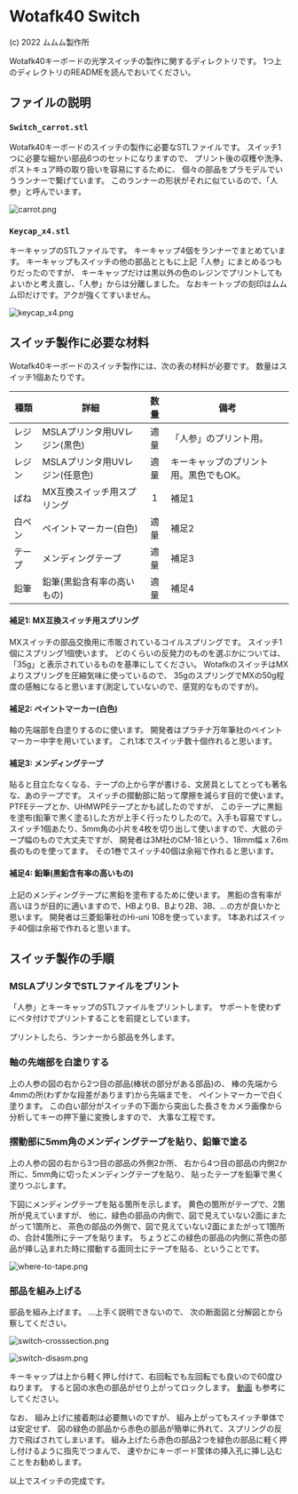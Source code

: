 Wotafk40 Switch
===============

(c) 2022 ムムム製作所

Wotafk40キーボードの光学スイッチの製作に関するディレクトリです。
1つ上のディレクトリのREADMEを読んでおいてください。

ファイルの説明
--------------

### `Switch_carrot.stl`

Wotafk40キーボードのスイッチの製作に必要なSTLファイルです。
スイッチ1つに必要な細かい部品6つのセットになりますので、
プリント後の収穫や洗浄、ポストキュア時の取り扱いを容易にするために、
個々の部品をプラモデルでいうランナーで繋げています。
このランナーの形状がそれに似ているので、「人参」と呼んでいます。

![carrot.png](../assets/images/carrot.png "スイッチ1個分の部品をまとめた「人参」")

### `Keycap_x4.stl`

キーキャップのSTLファイルです。
キーキャップ4個をランナーでまとめています。
キーキャップもスイッチの他の部品とともに上記「人参」にまとめるつもりだったのですが、
キーキャップだけは黒以外の色のレジンでプリントしてもよいかと考え直し、「人参」からは分離しました。
なおキートップの刻印はムムム印だけです。アクが強くてすいません。

![keycap_x4.png](../assets/images/keycap_x4.png "キーキャップ4個セット")

スイッチ製作に必要な材料
------------------------

Wotafk40キーボードのスイッチ製作には、次の表の材料が必要です。
数量はスイッチ1個あたりです。

| 種類   | 詳細                          |数量|備考 
|--------|-------------------------------|:--:|----
|レジン  | MSLAプリンタ用UVレジン(黒色)  |適量|「人参」のプリント用。
|レジン  | MSLAプリンタ用UVレジン(任意色)|適量|キーキャップのプリント用。黒色でもOK。
|ばね    | MX互換スイッチ用スプリング    | 1  |補足1
|白ペン  | ペイントマーカー(白色)        |適量|補足2
|テープ  | メンディングテープ            |適量|補足3
|鉛筆    | 鉛筆(黒鉛含有率の高いもの)    |適量|補足4


#### 補足1: MX互換スイッチ用スプリング

MXスイッチの部品交換用に市販されているコイルスプリングです。
スイッチ1個にスプリング1個使います。
どのくらいの反発力のものを選ぶかについては、
「35g」と表示されているものを基準にしてください。
WotafkのスイッチはMXよりスプリングを圧縮気味に使っているので、
35gのスプリングでMXの50g程度の感触になると思います(測定していないので、感覚的なものですが)。

#### 補足2: ペイントマーカー(白色)

軸の先端部を白塗りするのに使います。
開発者はプラチナ万年筆社のペイントマーカー中字を用いています。
これ1本でスイッチ数十個作れると思います。

#### 補足3: メンディングテープ

貼ると目立たなくなる、テープの上から字が書ける、文房具としてとっても著名な、あのテープです。
スイッチの摺動部に貼って摩擦を減らす目的で使います。
PTFEテープとか、UHMWPEテープとかも試したのですが、
このテープに黒鉛を塗布(鉛筆で黒く塗る)した方が上手く行ったりしたので。入手も容易ですし。
スイッチ1個あたり、5mm角の小片を4枚を切り出して使いますので、大抵のテープ幅のもので大丈夫ですが、
開発者は3M社のCM-18という、18mm幅 x 7.6m長のものを使ってます。
その1巻でスイッチ40個は余裕で作れると思います。

#### 補足4: 鉛筆(黒鉛含有率の高いもの)

上記のメンディングテープに黒鉛を塗布するために使います。
黒鉛の含有率が高いほうが目的に適いますので、HBよりB、Bより2B、3B、…の方が良いかと思います。
開発者は三菱鉛筆社のHi-uni 10Bを使っています。
1本あればスイッチ40個は余裕で作れると思います。


スイッチ製作の手順
------------------

### MSLAプリンタでSTLファイルをプリント

「人参」とキーキャップのSTLファイルをプリントします。
サポートを使わずにベタ付けでプリントすることを前提としています。

プリントしたら、ランナーから部品を外します。

### 軸の先端部を白塗りする

上の人参の図の右から2つ目の部品(棒状の部分がある部品)の、
棒の先端から4mmの所(わずかな段差があります)から先端までを、
ペイントマーカーで白く塗ります。
この白い部分がスイッチの下面から突出した長さをカメラ画像から分析してキーの押下量に変換しますので、
大事な工程です。

### 摺動部に5mm角のメンディングテープを貼り、鉛筆で塗る

上の人参の図の右から3つ目の部品の外側2か所、
右から4つ目の部品の内側2か所に、5mm角に切ったメンディングテープを貼り、
貼ったテープを鉛筆で黒く塗りつぶします。

下図にメンディングテープを貼る箇所を示します。
黄色の箇所がテープで、2箇所が見えていますが、
他に、緑色の部品の内側で、図で見えていない2面にまたがって1箇所と、
茶色の部品の外側で、図で見えていない2面にまたがって1箇所の、合計4箇所にテープを貼ります。
ちょうどこの緑色の部品の内側に茶色の部品が挿し込まれた時に摺動する面同士にテープを貼る、ということです。

![where-to-tape.png](../assets/images/where-to-tape.png "テープを貼る箇所(黄色の部分)")

### 部品を組み上げる

部品を組み上げます。
…上手く説明できないので、
次の断面図と分解図とから察してください。

![switch-crosssection.png](../assets/images/switch-crosssection.png "スイッチ断面図")

![switch-disasm.png](../assets/images/switch-disasm.png "スイッチ分解図")

キーキャップは上から軽く押し付けて、右回転でも左回転でも良いので60度ひねります。
すると図の水色の部品がせり上がってロックします。
[動画](https://twitter.com/FJ5_Lab/status/1530775265995280384)
も参考にしてください。

なお、
組み上げに接着剤は必要無いのですが、
組み上がってもスイッチ単体では安定せず、
図の緑色の部品から赤色の部品が簡単に外れて、スプリングの反力で飛ばされてしまいます。
組み上げたら赤色の部品2つを緑色の部品に軽く押し付けるように指先でつまんで、
速やかにキーボード筐体の挿入孔に挿し込むことをお勧めします。

以上でスイッチの完成です。
